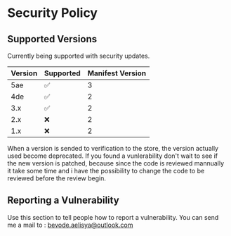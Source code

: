 # Security Policy

## Supported Versions

Currently being supported with security updates.

| Version | Supported          | Manifest  Version |
| ------- | ------------------ | ----------------- |
|   5ae   | :white_check_mark: |         3         |
|   4de   | :white_check_mark: |         2         |
|   3.x   | :white_check_mark: |         2         |
|   2.x   | :x:                |         2         |
|   1.x   | :x:                |         2         |

When a version is sended to verification to the store, the version actually used become deprecated.
If you found a vunlerability don't wait to see if the new version is patched, because since the code is reviewed mannually it take some time and i have the possibility to change the code to be reviewed before the review begin.

## Reporting a Vulnerability

Use this section to tell people how to report a vulnerability.
You can send me a mail to : bevode.aelisya@outlook.com

